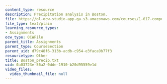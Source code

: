```yaml
---
content_type: resource
description: Precipitation analysis in Boston.
file: https://ol-ocw-studio-app-qa.s3.amazonaws.com/courses/1-017-computing-and-data-analysis-for-environmental-applications-fall-2003/0a03723e56a20dde1910b20d95559e1d_Boston_precip.txt
file_type: text/plain
learning_resource_types:
- Assignments
ocw_type: OCWFile
parent_title: Assignments
parent_type: CourseSection
parent_uid: d79c48f6-313b-acdb-c954-e3faca9b77f3
resourcetype: Other
title: Boston_precip.txt
uid: 0a03723e-56a2-0dde-1910-b20d95559e1d
video_files:
  video_thumbnail_file: null
---
```


